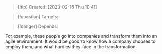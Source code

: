 
>[!tip] Created: [2023-02-16 Thu 10:41]

>[!question] Targets: 

>[!danger] Depends: 

For example, these people go into companies and transform them into an agile environment.  It would be good to know how a company chooses to employ them, and what hurdles they face in the transformation.